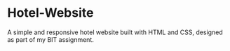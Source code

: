 # Hotel-Website
A simple and responsive hotel website built with HTML and CSS, designed as part of my BIT assignment.
